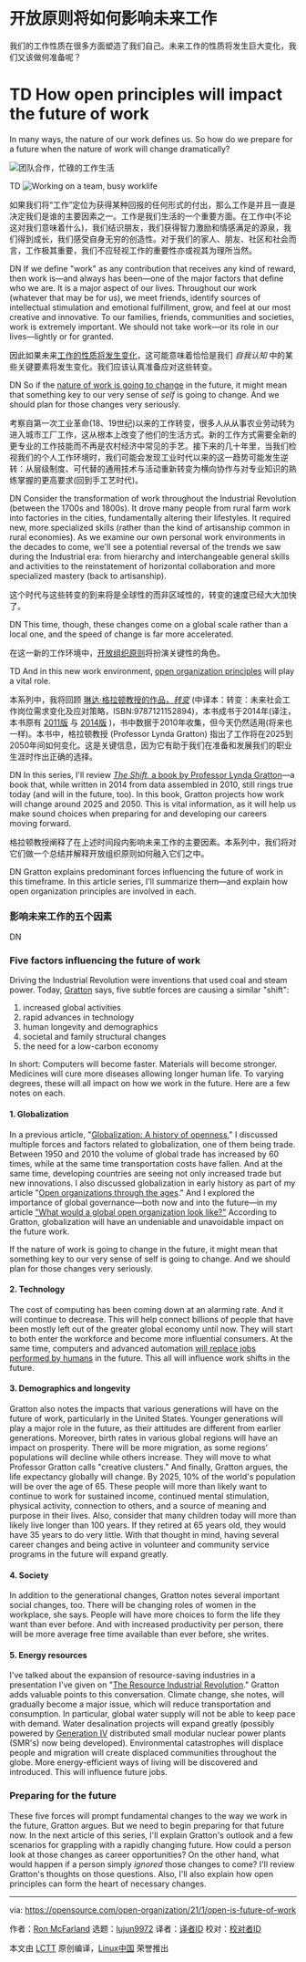 [#]: collector: (lujun9972)
[#]: translator: (CanYellow)
[#]: reviewer: ( )
[#]: publisher: ( )
[#]: url: ( )
[#]: subject: (How open principles will impact the future of work)
[#]: via: (https://opensource.com/open-organization/21/1/open-is-future-of-work)
[#]: author: (Ron McFarland https://opensource.com/users/ron-mcfarland)

开放原则将如何影响未来工作
======
我们的工作性质在很多方面塑造了我们自己。未来工作的性质将发生巨大变化，我们又该做何准备呢？

TD
How open principles will impact the future of work
======
In many ways, the nature of our work defines us. So how do we prepare
for a future when the nature of work will change dramatically?


![团队合作，忙碌的工作生活][1]

TD
![Working on a team, busy worklife][1]

如果我们将“工作”定位为获得某种回报的任何形式的付出，那么工作是并且一直是决定我们是谁的主要因素之一。工作是我们生活的一个重要方面。在工作中(不论这对我们意味着什么)，我们结识朋友，我们获得智力激励和情感满足的源泉，我们得到成长，我们感受自身无穷的创造性。对于我们的家人、朋友、社区和社会而言，工作极其重要，我们不应轻视工作的重要性亦或视其为理所当然。

DN
If we define "work" as any contribution that receives any kind of reward, then work is—and always has been—one of the major factors that define who we are. It is a major aspect of our lives. Throughout our work (whatever that may be for us), we meet friends, identify sources of intellectual stimulation and emotional fulfillment, grow, and feel at our most creative and innovative. To our families, friends, communities and societies, work is extremely important. We should not take work—or its role in our lives—lightly or for granted.

因此如果未来[工作的性质将发生变化][2]，这可能意味着恰恰是我们 _自我认知_ 中的某些关键要素将发生变化。我们应该认真准备应对这些转变。

DN
So if the [nature of work is going to change][2] in the future, it might mean that something key to our very sense of _self_ is going to change. And we should plan for those changes very seriously.

考察自第一次工业革命(18、19世纪)以来的工作转变，很多人从从事农业劳动转为进入城市工厂工作，这从根本上改变了他们的生活方式。新的工作方式需要全新的更专业的工作技能而不再是农村经济中常见的手艺。接下来的几十年里，当我们检视我们的个人工作环境时，我们可能会发现工业时代以来的这一趋势可能发生逆转：从层级制度、可代替的通用技术与活动重新转变为横向协作与对专业知识的熟练掌握的更高要求(回到手工艺时代)。

DN
Consider the transformation of work throughout the Industrial Revolution (between the 1700s and 1800s). It drove many people from rural farm work into factories in the cities, fundamentally altering their lifestyles. It required new, more specialized skills (rather than the kind of artisanship common in rural economies). As we examine our own personal work environments in the decades to come, we'll see a potential reversal of the trends we saw during the Industrial era: from hierarchy and interchangeable general skills and activities to the reinstatement of horizontal collaboration and more specialized mastery (back to artisanship).

这个时代与这些转变的到来将是全球性的而非区域性的，转变的速度已经大大加快了。

DN
This time, though, these changes come on a global scale rather than a local one, and the speed of change is far more accelerated.

在这一新的工作环境中，[开放组织原则][3]将扮演关键性的角色。

TD
And in this new work environment, [open organization principles][3] will play a vital role.

本系列中，我将回顾 [琳达·格拉顿教授的作品，_转变_][4] (中译本：转变：未来社会工作岗位需求变化及应对策略，ISBN:9787121152894)，本书成书于2014年(译注，本书原有 [2011版][T1] 与 [2014版][2] )，书中数据于2010年收集，但今天仍然适用(将来也一样)。本书中，格拉顿教授 (Professor Lynda Gratton) 指出了工作将在2025到2050年间如何变化。这是关键信息，因为它有助于我们在准备和发展我们的职业生涯时作出正确的选择。

DN
In this series, I'll review [_The Shift_, a book by Professor Lynda Gratton][4]—a book that, while written in 2014 from data assembled in 2010, still rings true today (and will in the future, too). In this book, Gratton projects how work will change around 2025 and 2050. This is vital information, as it will help us make sound choices when preparing for and developing our careers moving forward.

格拉顿教授阐释了在上述时间段内影响未来工作的主要因素。本系列中，我们将对它们做一个总结并解释开放组织原则如何融入它们之中。

DN
Gratton explains predominant forces influencing the future of work in this timeframe. In this article series, I'll summarize them—and explain how open organization principles are involved in each.

### 影响未来工作的五个因素

DN
### Five factors influencing the future of work

Driving the Industrial Revolution were inventions that used coal and steam power. Today, [Gratton][5] says, five subtle forces are causing a similar "shift":

  1. increased global activities
  2. rapid advances in technology
  3. human longevity and demographics
  4. societal and family structural changes
  5. the need for a low-carbon economy



In short: Computers will become faster. Materials will become stronger. Medicines will cure more diseases allowing longer human life. To varying degrees, these will all impact on how we work in the future. Here are a few notes on each.

#### 1\. Globalization

In a previous article, "[Globalization: A history of openness][6]," I discussed multiple forces and factors related to globalization, one of them being trade. Between 1950 and 2010 the volume of global trade has increased by 60 times, while at the same time transportation costs have fallen. And at the same time, developing countries are seeing not only increased trade but new innovations. I also discussed globalization in early history as part of my article "[Open organizations through the ages][7]." And I explored the importance of global governance—both now and into the future—in my article ["What would a global open organization look like?"][8] According to Gratton, globalization will have an undeniable and unavoidable impact on the future work.

If the nature of work is going to change in the future, it might mean that something key to our very sense of self is going to change. And we should plan for those changes very seriously.

#### 2\. Technology

The cost of computing has been coming down at an alarming rate. And it will continue to decrease. This will help connect billions of people that have been mostly left out of the greater global economy until now. They will start to both enter the workforce and become more influential consumers. At the same time, computers and advanced automation [will replace jobs performed by humans][9] in the future. This all will influence work shifts in the future.

#### 3\. Demographics and longevity

Gratton also notes the impacts that various generations will have on the future of work, particularly in the United States. Younger generations will play a major role in the future, as their attitudes are different from earlier generations. Moreover, birth rates in various global regions will have an impact on prosperity. There will be more migration, as some regions' populations will decline while others increase. They will move to what Professor Gratton calls "creative clusters." And finally, Gratton argues, the life expectancy globally will change. By 2025, 10% of the world's population will be over the age of 65. These people will more than likely want to continue to work for sustained income, continued mental stimulation, physical activity, connection to others, and a source of meaning and purpose in their lives. Also, consider that many children today will more than likely live longer than 100 years. If they retired at 65 years old, they would have 35 years to do very little. With that thought in mind, having several career changes and being active in volunteer and community service programs in the future will expand greatly.

#### 4\. Society

In addition to the generational changes, Gratton notes several important social changes, too. There will be changing roles of women in the workplace, she says. People will have more choices to form the life they want than ever before. And with increased productivity per person, there will be more average free time available than ever before, she writes.

#### 5\. Energy resources

I've talked about the expansion of resource-saving industries in a presentation I've given on "[The Resource Industrial Revolution][10]." Gratton adds valuable points to this conversation. Climate change, she notes, will gradually become a major issue, which will reduce transportation and consumption. In particular, global water supply will not be able to keep pace with demand. Water desalination projects will expand greatly (possibly powered by [Generation IV][11] distributed small modular nuclear power plants (SMR's) now being developed). Environmental catastrophes will displace people and migration will create displaced communities throughout the globe. More energy-efficient ways of living will be discovered and introduced. This will influence future jobs.

### Preparing for the future

These five forces will prompt fundamental changes to the way we work in the future, Gratton argues. But we need to begin preparing for that future now. In the next article of this series, I'll explain Gratton's outlook and a few scenarios for grappling with a rapidly changing future. How could a person look at those changes as career opportunities? On the other hand, what would happen if a person simply _ignored_ those changes to come? I'll review Gratton's thoughts on those questions. Also, I'll also explain how open principles can form the heart of necessary changes.

--------------------------------------------------------------------------------

via: https://opensource.com/open-organization/21/1/open-is-future-of-work

作者：[Ron McFarland][a]
选题：[lujun9972][b]
译者：[译者ID](https://github.com/译者ID)
校对：[校对者ID](https://github.com/校对者ID)

本文由 [LCTT](https://github.com/LCTT/TranslateProject) 原创编译，[Linux中国](https://linux.cn/) 荣誉推出

[a]: https://opensource.com/users/ron-mcfarland
[b]: https://github.com/lujun9972
[1]: https://opensource.com/sites/default/files/styles/image-full-size/public/lead-images/team_dev_email_chat_video_work_wfm_desk_520.png?itok=6YtME4Hj (Working on a team, busy worklife)
[2]: https://opensource.com/open-organization/18/7/transformation-beyond-digital-2
[3]: https://theopenorganization.org/definition/
[4]: http://lyndagratton.com/books/the-shift/
[5]: https://en.wikipedia.org/wiki/Lynda_Gratton
[6]: https://opensource.com/open-organization/20/7/globalization-history-open
[7]: https://opensource.com/open-organization/20/8/global-history-collaboration
[8]: https://opensource.com/open-organization/20/9/global-open-organization
[9]: https://opensource.com/open-organization/19/9/claiming-human-age-of-AI
[10]: https://www.slideshare.net/RonMcFarland1/the-starting-of-the-third-industrial-revolution
[11]: https://en.wikipedia.org/wiki/Generation_IV_reactor

[T1]: https://isbnsearch.org/isbn/9780007427956
[T2]: https://isbnsearch.org/isbn/9780007525850
